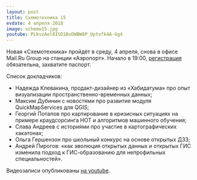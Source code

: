 ```yaml
---
layout: post
title: Схемотехника 15
evdate: 4 апреля 2018
image: schemo15.jpg
youtube: PLkvzAel8ISD1BvDWBW8P_Uptvfk4A-Gg4
---
```

Новая «Схемотехника» пройдёт в среду, 4 апреля, снова в офисе Mail.Ru Group на станции «Аэропорт».
Начало в 19:00, [регистрация](https://corp.mail.ru/ru/press/events/441/) обязательна, захватите паспорт.

Список докладчиков:

* Надежда Клевакина, продакт-дизайнер из «Хабидатума» про опыт визуализации пространственно-временных данных;
* Максим Дубинин с новостями про развитие модуля QuickMapServices для QGIS;
* Георгий Потапов про картирование в кризисных ситуациях на примере краудсорсинга HOT и алгоритмов машинного обучения;
* Слава Андреев с историями про участие в картографических хакатонах;
* Ольга Гершензон про школьный конкурс на основе открытых ДЗЗ;
* Андрей Пирогов: «как эволюция открытых данных и открытых ГИС изменила подход к ГИС-образованию для непрофильных специальностей».

Видеозаписи опубликованы [на youtube](https://www.youtube.com/playlist?list=PLkvzAel8ISD1BvDWBW8P_Uptvfk4A-Gg4).
